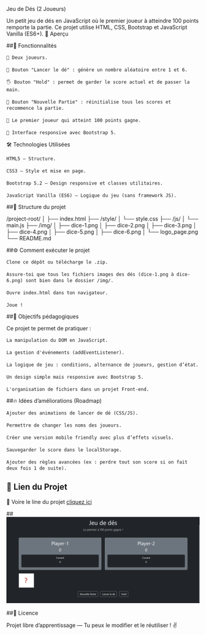 Jeu de Dés (2 Joueurs)

Un petit jeu de dés en JavaScript où le premier joueur à atteindre 100 points remporte la partie. Ce projet utilise HTML, CSS, Bootstrap et JavaScript Vanilla (ES6+).
📸 Aperçu

##🚀 Fonctionnalités

    🎯 Deux joueurs.

    🎲 Bouton "Lancer le dé" : génère un nombre aléatoire entre 1 et 6.

    🖐️ Bouton "Hold" : permet de garder le score actuel et de passer la main.

    🔄 Bouton "Nouvelle Partie" : réinitialise tous les scores et recommence la partie.

    👑 Le premier joueur qui atteint 100 points gagne.

    🎨 Interface responsive avec Bootstrap 5.

🛠️ Technologies Utilisées

    HTML5 — Structure.

    CSS3 — Style et mise en page.

    Bootstrap 5.2 — Design responsive et classes utilitaires.

    JavaScript Vanilla (ES6) — Logique du jeu (sans framework JS).

##📂 Structure du projet

/project-root/
│
├── index.html
├── /style/
│   └── style.css
├── /js/
│   └── main.js
├── /img/
│   ├── dice-1.png
│   ├── dice-2.png
│   ├── dice-3.png
│   ├── dice-4.png
│   ├── dice-5.png
│   ├── dice-6.png
│   └── logo_page.png
└── README.md

##⚙️ Comment exécuter le projet

    Clone ce dépôt ou télécharge le .zip.

    Assure-toi que tous les fichiers images des dés (dice-1.png à dice-6.png) sont bien dans le dossier /img/.

    Ouvre index.html dans ton navigateur.

    Joue !

##🎉 Objectifs pédagogiques

Ce projet te permet de pratiquer :

    La manipulation du DOM en JavaScript.

    La gestion d'événements (addEventListener).

    La logique de jeu : conditions, alternance de joueurs, gestion d’état.

    Un design simple mais responsive avec Bootstrap 5.

    L'organisation de fichiers dans un projet Front-end.

##🔥 Idées d’améliorations (Roadmap)

    Ajouter des animations de lancer de dé (CSS/JS).

    Permettre de changer les noms des joueurs.

    Créer une version mobile friendly avec plus d’effets visuels.

    Sauvegarder le score dans le localStorage.

    Ajouter des règles avancées (ex : perdre tout son score si on fait deux fois 1 de suite).
## 🚀 Lien du Projet
🔗 Voire le line du projet [cliquez ici](https://hindsarra.github.io/Dynamiser-vos-sites-web-avec-Javascript/)

##![Aperçu du projet](img/capture.png)


##📜 Licence

Projet libre d’apprentissage — Tu peux le modifier et le réutiliser ! ✌️
